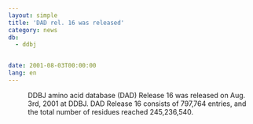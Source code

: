 ```yaml
---
layout: simple
title: 'DAD rel. 16 was released'
category: news
db:
  - ddbj


date: 2001-08-03T00:00:00
lang: en
---
```


<dd>DDBJ amino acid database (DAD) Release 16 was released on Aug. 3rd, 2001 at DDBJ. DAD Release 16 consists of 797,764 entries, and the total number of residues reached 245,236,540.</dd>
